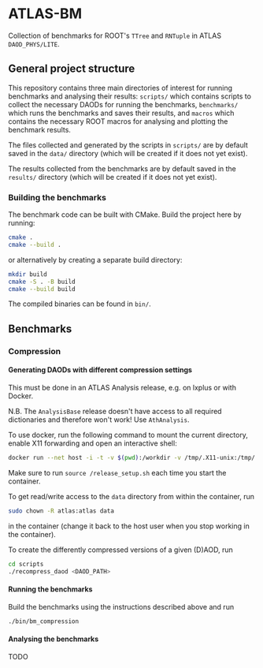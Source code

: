 # ATLAS-BM

Collection of benchmarks for ROOT's `TTree` and `RNTuple` in ATLAS `DAOD_PHYS/LITE`.

## General project structure

This repository contains three main directories of interest for running benchmarks and analysing their results: `scripts/` which contains scripts to collect the necessary DAODs for running the benchmarks, `benchmarks/` which runs the benchmarks and saves their results, and `macros` which contains the necessary ROOT macros for analysing and plotting the benchmark results.

The files collected and generated by the scripts in `scripts/` are by default saved in the `data/` directory (which will be created if it does not yet exist).

The results collected from the benchmarks are by default saved in the `results/` directory (which will be created if it does not yet exist).

### Building the benchmarks

The benchmark code can be built with CMake. Build the project here by running:
```sh
cmake .
cmake --build .
```
or alternatively by creating a separate build directory:
```sh
mkdir build
cmake -S . -B build
cmake --build build
```
The compiled binaries can be found in `bin/`.

## Benchmarks
### Compression

#### Generating DAODs with different compression settings

This must be done in an ATLAS Analysis release, e.g. on lxplus or with Docker.

N.B. The `AnalysisBase` release doesn't have access to all required dictionaries and therefore won't work! Use `AthAnalysis`.

To use docker, run the following command to mount the current directory, enable X11 forwarding and open an interactive shell:
```sh
docker run --net host -i -t -v $(pwd):/workdir -v /tmp/.X11-unix:/tmp/.X11-unix -e DISPLAY=$DISPLAY atlas/athanalysis
```
Make sure to run `source /release_setup.sh` each time you start the container.

To get read/write access to the `data` directory from within the container, run
```sh
sudo chown -R atlas:atlas data
```
in the container (change it back to the host user when you stop working in the container).

To create the differently compressed versions of a given (D)AOD, run
```sh
cd scripts
./recompress_daod <DAOD_PATH>
```

#### Running the benchmarks

Build the benchmarks using the instructions described above and run
```sh
./bin/bm_compression
```

#### Analysing the benchmarks
TODO
